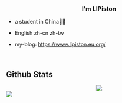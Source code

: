 
### <div align="center">I'm LIPiston</div>  
  

- a student in China🦴🦴  
  

- English zh-cn zh-tw  
  
- my-blog: https://www.lipiston.eu.org/

<br/>  

## Github Stats  
<div align="center"><img src="https://github-readme-stats.vercel.app/api?username=LIPIston&show_icons=true&count_private=true&hide_border=true" align="center" /></div>  

<img src="https://github-contribution-stats.vercel.app/api/?username=LIPiston" />

